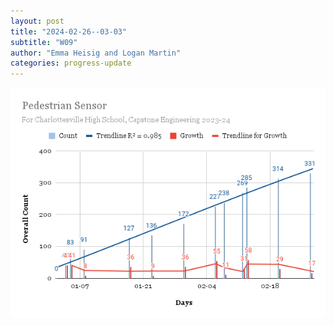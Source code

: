 ```yaml
---
layout: post
title: "2024-02-26--03-03"
subtitle: "W09"
author: "Emma Heisig and Logan Martin"
categories: progress-update
---
```


![Pedestrian Data snapshot from 2024-03-01](/assets/2024-03-01_pedestrian-data.png)
